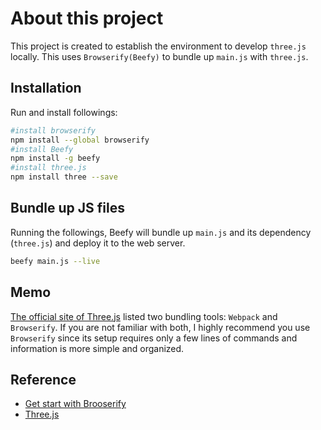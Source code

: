 # About this project
This project is created to establish the environment to develop `three.js` locally. This uses `Browserify(Beefy)` to bundle up `main.js` with `three.js`. 
 
## Installation

Run and install followings:
```bash
#install browserify
npm install --global browserify
#install Beefy
npm install -g beefy
#install three.js
npm install three --save
```

## Bundle up JS files
Running the followings, Beefy will bundle up `main.js` and its dependency (`three.js`) and deploy it to the web server.

```bash
beefy main.js --live
```

## Memo
[The official site of Three.js](https://threejs.org/docs/index.html#manual/en/introduction/Import-via-modules) listed two bundling tools: `Webpack` and `Browserify`. If you are not familiar with both, I highly recommend you use `Browserify` since its setup requires only a few lines of commands and information is more simple and organized. 

## Reference
- [Get start with Brooserify](https://scotch.io/tutorials/getting-started-with-browserify)
- [Three.js](https://scotch.io/tutorials/getting-started-with-browserify)